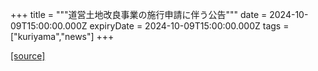 +++
title = """道営土地改良事業の施行申請に伴う公告"""
date = 2024-10-09T15:00:00.000Z
expiryDate = 2024-10-09T15:00:00.000Z
tags = ["kuriyama","news"]
+++


[[source]](https://www.town.kuriyama.hokkaido.jp/soshiki/48/29112.html)
